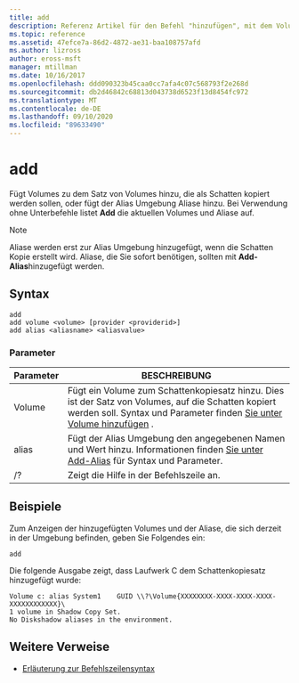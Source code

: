 ```yaml
---
title: add
description: Referenz Artikel für den Befehl "hinzufügen", mit dem Volumes zu der Gruppe von Volumes hinzugefügt werden, die als Schatten kopiert werden sollen, oder um Aliase zur Alias Umgebung hinzuzufügen.
ms.topic: reference
ms.assetid: 47efce7a-86d2-4872-ae31-baa108757afd
ms.author: lizross
author: eross-msft
manager: mtillman
ms.date: 10/16/2017
ms.openlocfilehash: ddd090323b45caa0cc7afa4c07c568793f2e268d
ms.sourcegitcommit: db2d46842c68813d043738d6523f13d8454fc972
ms.translationtype: MT
ms.contentlocale: de-DE
ms.lasthandoff: 09/10/2020
ms.locfileid: "89633490"
---
```

# <a name="add"></a>add

Fügt Volumes zu dem Satz von Volumes hinzu, die als Schatten kopiert werden sollen, oder fügt der Alias Umgebung Aliase hinzu. Bei Verwendung ohne Unterbefehle listet **Add** die aktuellen Volumes und Aliase auf.

> [!NOTE]
> Aliase werden erst zur Alias Umgebung hinzugefügt, wenn die Schatten Kopie erstellt wird. Aliase, die Sie sofort benötigen, sollten mit **Add-Alias**hinzugefügt werden.

## <a name="syntax"></a>Syntax

```
add
add volume <volume> [provider <providerid>]
add alias <aliasname> <aliasvalue>
```

### <a name="parameters"></a>Parameter

| Parameter | BESCHREIBUNG |
| ---------- | ----------- |
| Volume | Fügt ein Volume zum Schattenkopiesatz hinzu. Dies ist der Satz von Volumes, auf die Schatten kopiert werden soll. Syntax und Parameter finden [Sie unter Volume hinzufügen](add-volume.md) . |
| alias | Fügt der Alias Umgebung den angegebenen Namen und Wert hinzu. Informationen finden [Sie unter Add-Alias](add-alias.md) für Syntax und Parameter. |
| /? | Zeigt die Hilfe in der Befehlszeile an. |

## <a name="examples"></a>Beispiele

Zum Anzeigen der hinzugefügten Volumes und der Aliase, die sich derzeit in der Umgebung befinden, geben Sie Folgendes ein:

```
add
```

Die folgende Ausgabe zeigt, dass Laufwerk C dem Schattenkopiesatz hinzugefügt wurde:

```
Volume c: alias System1    GUID \\?\Volume{XXXXXXXX-XXXX-XXXX-XXXX-XXXXXXXXXXXX}\
1 volume in Shadow Copy Set.
No Diskshadow aliases in the environment.
```

## <a name="additional-references"></a>Weitere Verweise

- [Erläuterung zur Befehlszeilensyntax](command-line-syntax-key.md)